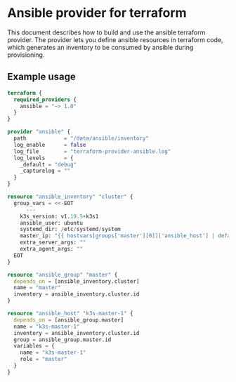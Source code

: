 # Ansible provider for terraform
This document describes how to build and use the ansible terraform provider.
The provider lets you define ansible resources in terraform code, which generates
an inventory to be consumed by ansible during provisioning.

## Example usage

```terraform
terraform {
  required_providers {
    ansible = "~> 1.0"
  }
}

provider "ansible" {
  path            = "/data/ansible/inventory"
  log_enable      = false
  log_file        = "terraform-provider-ansible.log"
  log_levels      = {
    _default = "debug"
    _capturelog = ""
  }
}

resource "ansible_inventory" "cluster" {
  group_vars = <<-EOT
      ---
    k3s_version: v1.19.5+k3s1
    ansible_user: ubuntu
    systemd_dir: /etc/systemd/system
    master_ip: "{{ hostvars[groups['master'][0]]['ansible_host'] | default(groups['master'][0]) }}"
    extra_server_args: ""
    extra_agent_args: ""
  EOT
}

resource "ansible_group" "master" {
  depends_on = [ansible_inventory.cluster]
  name = "master"
  inventory = ansible_inventory.cluster.id
}

resource "ansible_host" "k3s-master-1" {
  depends_on = [ansible_group.master]
  name = "k3s-master-1"
  inventory = ansible_inventory.cluster.id
  group = ansible_group.master.id
  variables = {
    name = "k3s-master-1"
    role = "master"
  }
}
```
